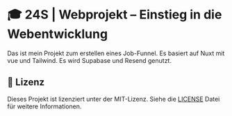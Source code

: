 # 🎓 24S | Webprojekt – Einstieg in die Webentwicklung

Das ist mein Projekt zum erstellen eines Job-Funnel. 
Es basiert auf Nuxt mit vue und Tailwind.
Es wird Supabase und Resend genutzt.



## 📄 Lizenz

Dieses Projekt ist lizenziert unter der MIT-Lizenz. Siehe die [LICENSE](LICENSE) Datei für weitere Informationen.

